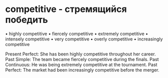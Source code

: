 # competitive - стремящийся победить

• highly competitive
• fiercely competitive
• extremely competitive
• intensely competitive
• very competitive
• overly competitive
• increasingly competitive

Present Perfect: She has been highly competitive throughout her career.
Past Simple: The team became fiercely competitive during the finals.
Past Continuous: He was being extremely competitive at the tournament.
Past Perfect: The market had been increasingly competitive before the merger.
